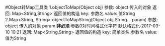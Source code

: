 #Object转Map工具类
    1.objectToMap(Object obj)
        参数:
            object  传入的对象
        返回:
            Map<String,String> 
        返回值的构造
            key: 参数名
            value: 值String
    2.Map<String, String> objectToMapString(Object obj,String... param)
        参数:
            object  传入的对象
            param   **非必须** 参数0对时间格式化字符
                    默认格式化:2017-03-10 10:21
        返回:
            Map<String,String> 
        返回值的构造
            key: 简单类名.参数名
            value: 值为String
            